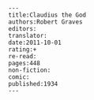 
    ---
    title:Claudius the God
    authors:Robert Graves
    editors:
    translator:
    date:2011-10-01
    rating:+
    re-read:
    pages:448
    non-fiction:
    comic:
    published:1934
    ---

    